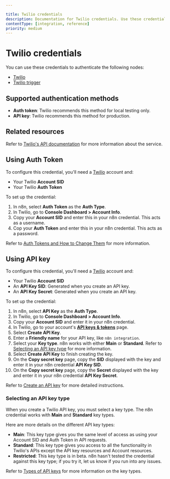 ```yaml
---

title: Twilio credentials
description: Documentation for Twilio credentials. Use these credentials to authenticate Twilio in n8n, a workflow automation platform.
contentType: [integration, reference]
priority: medium
---
```


# Twilio credentials

You can use these credentials to authenticate the following nodes:

- [Twilio](/integrations/builtin/app-nodes/n8n-nodes-base.twilio.md)
- [Twilio trigger](/integrations/builtin/trigger-nodes/n8n-nodes-base.twiliotrigger.md)

## Supported authentication methods

- **Auth token**: Twilio recommends this method for local testing only.
- **API key**: Twilio recommends this method for production.

## Related resources

Refer to [Twilio's API documentation](https://www.twilio.com/docs) for more information about the service.

## Using Auth Token

To configure this credential, you'll need a [Twilio](https://twilio.com/) account and:

- Your Twilio **Account SID**
- Your Twilio **Auth Token**

To set up the credential:

1. In n8n, select **Auth Token** as the **Auth Type**.
2. In Twilio, go to **Console Dashboard > Account Info**.
3. Copy your **Account SID** and enter this in your n8n credential. This acts as a username.
4. Cop your **Auth Token** and enter this in your n8n credential. This acts as a password.

Refer to [Auth Tokens and How to Change Them](https://help.twilio.com/articles/223136027-Auth-Tokens-and-How-to-Change-Them) for more information.

## Using API key

To configure this credential, you'll need a [Twilio](https://twilio.com/) account and:

- Your Twilio **Account SID**
- An **API Key SID**: Generated when you create an API key.
- An **API Key Secret**: Generated when you create an API key.

To set up the credential:

1. In n8n, select **API Key** as the **Auth Type**.
2. In Twilio, go to **Console Dashboard > Account Info**.
3. Copy your **Account SID** and enter it in your n8n credential.
4. In Twilio, go to your account's [**API keys & tokens**](https://www.twilio.com/console/project/api-keys) page.
5. Select **Create API Key**.
6. Enter a **Friendly name** for your API key, like `n8n integration`.
7. Select your **Key type**. n8n works with either **Main** or **Standard**. Refer to [Selecting an API key type](#selecting-an-api-key-type) for more information.
8. Select **Create API Key** to finish creating the key.
5. On the **Copy secret key** page, copy the **SID** displayed with the key and enter it in your n8n credential **API Key SID**.
6. On the **Copy secret key** page, copy the **Secret** displayed with the key and enter it in your n8n credential **API Key Secret**.

Refer to [Create an API key](https://www.twilio.com/docs/iam/api-keys#create-an-api-key) for more detailed instructions.

### Selecting an API key type

When you create a Twilio API key, you must select a key type. The n8n credential works with **Main** and **Standard** key types.

Here are more details on the different API key types:

* **Main**: This key type gives you the same level of access as using your Account SID and Auth Token in API requests.
* **Standard**: This key type gives you access to all the functionality in Twilio's APIs except the API key resources and Account resources.
* **Restricted**: This key type is in beta. n8n hasn't tested the credential against this key type; if you try it, let us know if you run into any issues.

Refer to [Types of API keys](https://www.twilio.com/docs/iam/api-keys#types-of-api-keys) for more information on the key types.
